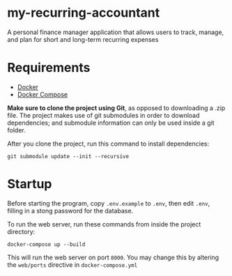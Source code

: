 # my-recurring-accountant
A personal finance manager application that allows users to track, manage, and plan for short and long-term recurring expenses

# Requirements
- [Docker](https://www.docker.com/)
- [Docker Compose](https://docs.docker.com/compose/install/)

**Make sure to clone the project using Git**, as opposed to downloading a .zip file. The project makes use of git submodules
in order to download dependencies; and submodule information can only be used inside a git folder.

After you clone the project, run this command to install dependencies:

```shell
git submodule update --init --recursive
```

# Startup
Before starting the program, copy `.env.example` to `.env`, then edit `.env`, filling in a stong password for the database.

To run the web server, run these commands from inside the project directory:

```shell
docker-compose up --build
```

This will run the web server on port `8000`. You may change this by altering the `web/ports` directive in `docker-compose.yml`
